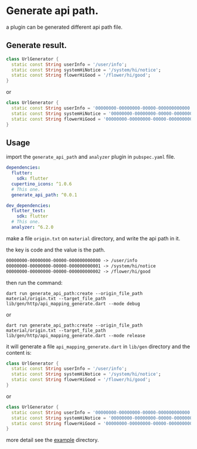 # Generate api path.

a plugin can be generated different api path file.

## Generate result.

```dart
class UrlGenerator {
  static const String userInfo = '/user/info';
  static const String systemHiNotice = '/system/hi/notice';
  static const String flowerHiGood = '/flower/hi/good';
}
```

or

```dart
class UrlGenerator {
  static const String userInfo = '00000000-00000000-00000-000000000000';
  static const String systemHiNotice = '00000000-00000000-00000-000000000001';
  static const String flowerHiGood = '00000000-00000000-00000-000000000002';
}
```

## Usage

import the `generate_api_path` and `analyzer` plugin in `pubspec.yaml` file.

```yaml
dependencies:
  flutter:
    sdk: flutter
  cupertino_icons: ^1.0.6
  # This one.
  generate_api_path: ^0.0.1

dev_dependencies:
  flutter_test:
    sdk: flutter
  # This one.
  analyzer: ^6.2.0
```

make a file `origin.txt` on `material` directory, and write the api path in it.

the key is code and the value is the path.

```txt
00000000-00000000-00000-000000000000 -> /user/info
00000000-00000000-00000-000000000001 -> /system/hi/notice
00000000-00000000-00000-000000000002 -> /flower/hi/good
```

then run the command:

```shell
dart run generate_api_path:create --origin_file_path material/origin.txt --target_file_path lib/gen/http/api_mapping_generate.dart --mode debug
```

or

```shell
dart run generate_api_path:create --origin_file_path material/origin.txt --target_file_path lib/gen/http/api_mapping_generate.dart --mode release
```

it will generate a file `api_mapping_generate.dart` in `lib/gen` directory and the content is:

```dart
class UrlGenerator {
  static const String userInfo = '/user/info';
  static const String systemHiNotice = '/system/hi/notice';
  static const String flowerHiGood = '/flower/hi/good';
}
```

or

```dart
class UrlGenerator {
  static const String userInfo = '00000000-00000000-00000-000000000000';
  static const String systemHiNotice = '00000000-00000000-00000-000000000001';
  static const String flowerHiGood = '00000000-00000000-00000-000000000002';
}
```

more detail see the [example](example) directory.